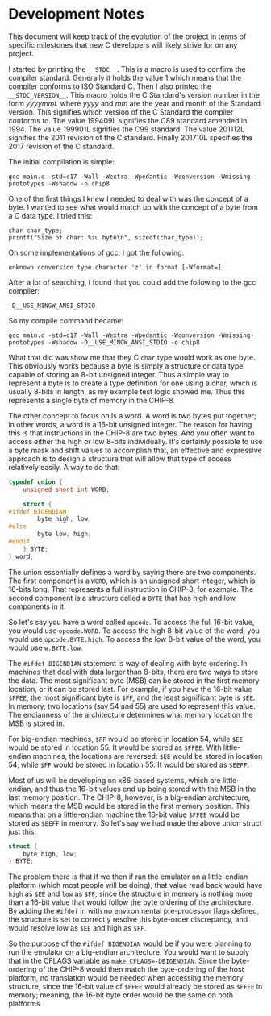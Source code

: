# Development Notes

This document will keep track of the evolution of the project in terms of specific milestones that new C developers will likely strive for on any project.

I started by printing the `__STDC__`. This is a macro is used to confirm the compiler standard. Generally it holds the value 1 which means that the compiler conforms to ISO Standard C. Then I also printed the `__STDC_VERSION__`. This macro holds the C Standard's version number in the form _yyyymmL_ where _yyyy_ and _mm_ are the year and month of the Standard version. This signifies which version of the C Standard the compiler conforms to. The value 199409L signifies the C89 standard amended in 1994. The value 199901L signifies the C99 standard. The value 201112L signifies the 2011 revision of the C standard. Finally 201710L specifies the 2017 revision of the C standard.

The initial compilation is simple:

```
gcc main.c -std=c17 -Wall -Wextra -Wpedantic -Wconversion -Wmissing-prototypes -Wshadow -o chip8
```

One of the first things I knew I needed to deal with was the concept of a byte. I wanted to see what would match up with the concept of a byte from a C data type. I tried this:

```
char char_type;
printf("Size of char: %zu byte\n", sizeof(char_type));
```

On some implementations of gcc, I got the following:

```
unknown conversion type character 'z' in format [-Wformat=]
```

After a lot of searching, I found that you could add the following to the gcc compiler:

```
-D__USE_MINGW_ANSI_STDIO
```

So my compile command became:

```
gcc main.c -std=c17 -Wall -Wextra -Wpedantic -Wconversion -Wmissing-prototypes -Wshadow -D__USE_MINGW_ANSI_STDIO -o chip8
```

What that did was show me that they C `char` type would work as one byte. This obviously works because a byte is simply a structure or data type capable of storing an 8-bit unsigned integer. Thus a simple way to represent a byte is to create a type definition for one using a char, which is usually 8-bits in length, as my example test logic showed me. Thus this represents a single byte of memory in the CHIP-8.

The other concept to focus on is a word. A word is two bytes put together; in other words, a word is a 16-bit unsigned integer. The reason for having this is that instructions in the CHIP-8 are two bytes. And you often want to access either the high or low 8-bits individually. It's certainly possible to use a byte mask and shift values to accomplish that, an effective and expressive approach is to design a structure that will allow that type of access relatively easily. A way to do that:

```c++
typedef union {
    unsigned short int WORD;

    struct {
#ifdef BIGENDIAN
        byte high, low;
#else
        byte low, high;
#endif
    } BYTE;
} word;
```

The union essentially defines a word by saying there are two components. The first component is a `WORD`, which is an unsigned short integer, which is 16-bits long. That represents a full instruction in CHIP-8, for example. The second component is a structure called a `BYTE` that has high and low components in it.

So let's say you have a word called `opcode`. To access the full 16-bit value, you would use `opcode.WORD`. To access the high 8-bit value of the word, you would use `opcode.BYTE.high`. To access the low 8-bit value of the word, you would use `w.BYTE.low`.

The `#ifdef BIGENDIAN` statement is way of dealing with byte ordering. In machines that deal with data larger than 8-bits, there are two ways to store the data. The most significant byte (MSB) can be stored in the first memory location, or it can be stored last. For example, if you have the 16-bit value `$FFEE`, the most significant byte is `$FF`, and the least significant byte is `$EE`. In memory, two locations (say 54 and 55) are used to represent this value. The endianness of the architecture determines what memory location the MSB is stored in.

For big-endian machines, `$FF` would be stored in location 54, while `$EE` would be stored in location 55. It would be stored as `$FFEE`. With little-endian machines, the locations are reversed: `$EE` would be stored in location 54, while `$FF` would be stored in location 55. It would be stored as `$EEFF`.

Most of us will be developing on x86-based systems, which are little-endian, and thus the 16-bit values end up being stored with the MSB in the last memory position. The CHIP-8, however, is a big-endian architecture, which means the MSB would be stored in the first memory position. This means that on a little-endian machine the 16-bit value `$FFEE` would be stored as `$EEFF` in memory. So let's say we had made the above union struct just this:

```c++
struct {
    byte high, low;
} BYTE;
```

The problem there is that if we then if ran the emulator on a little-endian platform (which most people will be doing), that value read back would have `high` as `$EE` and `low` as `$FF`, since the structure in memory is nothing more than a 16-bit value that would follow the byte ordering of the architecture. By adding the `#ifdef` in with no environmental pre-processor flags defined, the structure is set to correctly resolve this byte-order discrepancy, and would resolve low as `$EE` and high as `$FF`.

So the purpose of the `#ifdef BIGENDIAN` would be if you were planning to run the emulator on a big-endian architecture. You would want to supply that in the CFLAGS variable as `make CFLAGS=-DBIGENDIAN`. Since the byte-ordering of the CHIP-8 would then match the byte-ordering of the host platform, no translation would be needed when accessing the memory structure, since the 16-bit value of `$FFEE` would already be stored as `$FFEE` in memory; meaning, the 16-bit byte order would be the same on both platforms.

